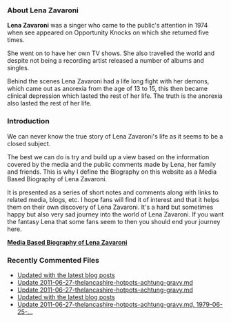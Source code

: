 ### About Lena Zavaroni

<p><strong>Lena Zavaroni</strong> was a singer who came to the public's attention in 1974 when see appeared on Opportunity Knocks on which she returned five times.</p>

<p>She went on to have her own TV shows. She also travelled the world and despite not being a recording artist released a number of albums and singles.</p>

<p>Behind the scenes Lena Zavaroni had a life long fight with her demons, which came out as anorexia from the age of 13 to 15, this then became clinical depression which lasted the rest of her life. The truth is the anorexia also lasted the rest of her life.</p>

### Introduction

<p>We can never know the true story of Lena Zavaroni's life as it seems to be a closed subject.</p>

<p>The best we can do is try and build up a view based on the information covered by the media and the public comments made by Lena, her family and friends. This is why I define the Biography on this website as a Media Based Biography of Lena Zavaroni.</p>

<p>It is presented as a series of short notes and comments along with links to related media, blogs, etc. I hope fans will find it of interest and that it helps them on their own discovery of Lena Zavaroni. It's a hard but sometimes happy but also very sad journey into the world of Lena Zavaroni. If you want the fantasy Lena that some fans seem to then you should end your journey here.</p>

<a href="https://fanzoflenazavaroni.github.io/biography/lena-zavaroni/"><strong>Media Based Biography of Lena Zavaroni</strong></a>

### Recently Commented Files

<!-- BLOG-POST-LIST:START -->
- [Updated with the latest blog posts](https://github.com/FanzOfLenaZavaroni/fanzoflenazavaroni.github.io/commit/d47a7908ab76d2e55adbbb9105713773630f3574)
- [Update 2011-06-27-thelancashire-hotpots-achtung-gravy.md](https://github.com/FanzOfLenaZavaroni/fanzoflenazavaroni.github.io/commit/af8b995f1960e9dc2f2313457e292d3575dbcad6)
- [Update 2011-06-27-thelancashire-hotpots-achtung-gravy.md](https://github.com/FanzOfLenaZavaroni/fanzoflenazavaroni.github.io/commit/8cce69b159882371ac50642610889c8e6aefd58d)
- [Updated with the latest blog posts](https://github.com/FanzOfLenaZavaroni/fanzoflenazavaroni.github.io/commit/bb94c60a0c7690b65229a28cc87fa44c8e4dcb2e)
- [Update 2011-06-27-thelancashire-hotpots-achtung-gravy.md, 1979-06-25-…](https://github.com/FanzOfLenaZavaroni/fanzoflenazavaroni.github.io/commit/e1123fb4c7bdd4cd3a493812272c793ade438a32)
<!-- BLOG-POST-LIST:END -->
